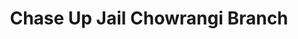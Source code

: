 ---
title: "Chase Up Jail Chowrangi Branch"
url: /karachi/chase-up-jail-chowrangi-branch/
shop: supermarket
---